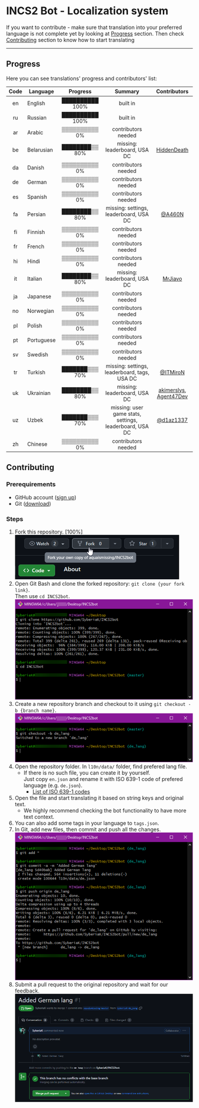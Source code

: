 # INCS2 Bot - Localization system

If you want to contribute - make sure that translation into your preferred language is not complete yet by looking at [Progress](#progress) section.
Then check [Contributing](#contributing) section to know how to start translating

---

## Progress

Here you can see translations' progress and contributors' list:

| Code | Language     |    Progress     |                             Summary                              |        Contributors        |
|:----:|--------------|:---------------:|:----------------------------------------------------------------:|:--------------------------:|
|  en  | English      | ██████████ 100% |                             built in                             |                            |
|  ru  | Russian      | ██████████ 100% |                             built in                             |                            |
|  ar  | Arabic       | ▒▒▒▒▒▒▒▒▒▒ 0%   |                        contributors needed                       |                            |
|  be  | Belarusian   | ████████▒▒ 80%  |                     missing: leaderboard, USA DC                 |       [HiddenDeath]        |
|  da  | Danish       | ▒▒▒▒▒▒▒▒▒▒ 0%   |                        contributors needed                       |                            |
|  de  | German       | ▒▒▒▒▒▒▒▒▒▒ 0%   |                        contributors needed                       |                            |
|  es  | Spanish      | ▒▒▒▒▒▒▒▒▒▒ 0%   |                        contributors needed                       |                            |
|  fa  | Persian      | ████████▒▒ 80%  |               missing: settings, leaderboard, USA DC             |          [@A460N]          |
|  fi  | Finnish      | ▒▒▒▒▒▒▒▒▒▒ 0%   |                        contributors needed                       |                            |
|  fr  | French       | ▒▒▒▒▒▒▒▒▒▒ 0%   |                        contributors needed                       |                            |
|  hi  | Hindi        | ▒▒▒▒▒▒▒▒▒▒ 0%   |                        contributors needed                       |                            |
|  it  | Italian      | ████████▒▒ 80%  |                      missing: leaderboard, USA DC                |          [MrJiavo]         |
|  ja  | Japanese     | ▒▒▒▒▒▒▒▒▒▒ 0%   |                        contributors needed                       |                            |
|  no  | Norwegian    | ▒▒▒▒▒▒▒▒▒▒ 0%   |                        contributors needed                       |                            |
|  pl  | Polish       | ▒▒▒▒▒▒▒▒▒▒ 0%   |                        contributors needed                       |                            |
|  pt  | Portuguese   | ▒▒▒▒▒▒▒▒▒▒ 0%   |                        contributors needed                       |                            |
|  sv  | Swedish      | ▒▒▒▒▒▒▒▒▒▒ 0%   |                        contributors needed                       |                            |
|  tr  | Turkish      | ███████▒▒▒ 70%  |           missing: settings, leaderboard, tags, USA DC           |         [@ITMiroN]         |
|  uk  | Ukrainian    | ████████▒▒ 80%  |                     missing: leaderboard, USA DC                 | [akimerslys], [Agent47Dev] |
|  uz  | Uzbek        | ███████▒▒▒ 70%  |       missing: user game stats, settings, leaderboard, USA DC    |         [@d1az1337]        |
|  zh  | Chinese      | ▒▒▒▒▒▒▒▒▒▒ 0%   |                        contributors needed                       |                            |


## Contributing 

### Prerequirements

- GitHub account ([sign up](https://github.com/signup))
- Git ([download](https://git-scm.com/))

### Steps

1. Fork this repository. [100%]
   \
   ![forking repository](../media/fork_repo.png)
2. Open Git Bash and clone the forked repository: `git clone {your fork link}`.
   \
   Then use `cd INCS2bot`.
   \
   ![cloning repository](../media/clone_repo.png)
3. Create a new repository branch and checkout to it using `git checkout -b {branch name}`.
   \
   ![creating branch](../media/create_branch.png)
4. Open the repository folder. In `l10n/data/` folder, find prefered lang file.
   - If there is no such file, you can create it by yourself.
     \
     Just copy `en.json` and rename it with ISO 639-1 code of prefered language (e.g. `de.json`).
      - [List of ISO 639-1 codes](https://en.wikipedia.org/wiki/List_of_ISO_639-1_codes)
5. Open the file and start translating it based on string keys and original text.
   - We highly recommend checking the bot functionality to have more text context.
6. You can also add some tags in your language to `tags.json`.
7. In Git, add new files, then commit and push all the changes.
   \
   ![commiting changes](../media/commit_changes.png)
8. Submit a pull request to the original repository and wait for our feedback.
   \
   ![submiting pull](../media/submit_pull_request.png)


[@A460N]: https://t.me/A460N
[@ITMiroN]: https://t.me/ITMiroN
[@d1az1337]: https://t.me/d1az1337
[akimerslys]: https://github.com/akimerslys
[Agent47Dev]: https://github.com/Agent47Dev
[HiddenDeath]: https://github.com/HiddenDeath
[MrJiavo]: https://github.com/MrJiavo
